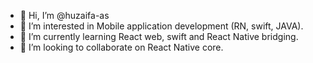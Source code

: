 - 👋 Hi, I’m @huzaifa-as
- 👀 I’m interested in Mobile application development (RN, swift, JAVA).
- 🌱 I’m currently learning React web, swift and React Native bridging.
- 💞️ I’m looking to collaborate on React Native core.
